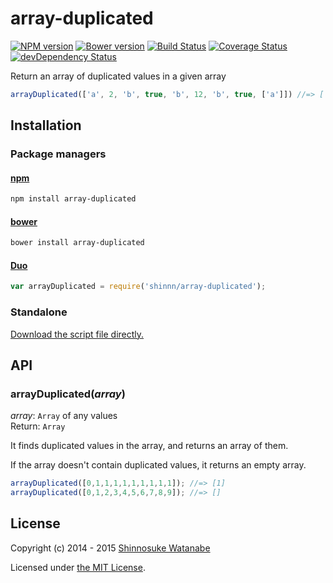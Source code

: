 # array-duplicated

[![NPM version](https://img.shields.io/npm/v/array-duplicated.svg)](https://www.npmjs.com/package/array-duplicated)
[![Bower version](https://img.shields.io/bower/v/array-duplicated.svg)](https://github.com/shinnn/array-duplicated/releases)
[![Build Status](https://travis-ci.org/shinnn/array-duplicated.svg?branch=master)](https://travis-ci.org/shinnn/array-duplicated)
[![Coverage Status](https://img.shields.io/coveralls/shinnn/array-duplicated.svg)](https://coveralls.io/r/shinnn/array-duplicated)
[![devDependency Status](https://david-dm.org/shinnn/array-duplicated/dev-status.svg)](https://david-dm.org/shinnn/array-duplicated#info=devDependencies)

Return an array of duplicated values in a given array

```javascript
arrayDuplicated(['a', 2, 'b', true, 'b', 12, 'b', true, ['a']]) //=> ['b', true];
```

## Installation

### Package managers

#### [npm](https://www.npmjs.com/)

```sh
npm install array-duplicated
```

#### [bower](http://bower.io/)

```sh
bower install array-duplicated
```

#### [Duo](http://duojs.org/)

```javascript
var arrayDuplicated = require('shinnn/array-duplicated');
```

### Standalone

[Download the script file directly.](https://raw.githubusercontent.com/shinnn/array-duplicated/master/array-duplicated.js)

## API

### arrayDuplicated(*array*)

*array*: `Array` of any values  
Return: `Array`

It finds duplicated values in the array, and returns an array of them.

If the array doesn't contain duplicated values, it returns an empty array.

```javascript
arrayDuplicated([0,1,1,1,1,1,1,1,1,1]); //=> [1]
arrayDuplicated([0,1,2,3,4,5,6,7,8,9]); //=> []
```

## License

Copyright (c) 2014 - 2015 [Shinnosuke Watanabe](https://github.com/shinnn)

Licensed under [the MIT License](./LICENSE).
